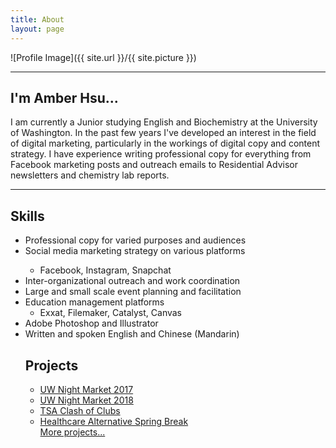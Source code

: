 ```yaml
---
title: About
layout: page
---
```

![Profile Image]({{ site.url }}/{{ site.picture }})

---
<h2>I'm Amber Hsu...</h2>

<p>I am currently a Junior studying English and Biochemistry at the University of Washington. In the past few years I've developed an interest in the field of digital marketing, particularly in the workings of digital copy and content strategy. I have experience writing professional copy for everything from Facebook marketing posts and outreach emails to Residential Advisor newsletters and chemistry lab reports.</p>

---
<h2>Skills</h2>

<ul class="skill-list">
	<li>Professional copy for varied purposes and audiences</li>
	<li>Social media marketing strategy on various platforms</li>
	<ul>
	<li>Facebook, Instagram, Snapchat</li>
	</ul>
	<li>Inter-organizational outreach and work coordination</li>
	<li>Large and small scale event planning and facilitation</li>
	<li>Education management platforms
	<ul>
	<li>Exxat, Filemaker, Catalyst, Canvas</li>
	</ul>
	<li>Adobe Photoshop and Illustrator</li>
	<li>Written and spoken English and Chinese (Mandarin)</li>

<h2>Projects</h2>

<ul>
	<li><a href="https://amberhsuu.github.io/UW-Night-Market-2017/">UW Night Market 2017</a></li>
	<li><a href="https://amberhsuu.github.io/UW-Night-Market-2018/">UW Night Market 2018</a></li>
	<li><a href="https://amberhsuu.github.io/TSA-Clash-of-Clubs/">TSA Clash of Clubs</a></li>
	<li><a href="https://amberhsuu.github.io/HCASB/">Healthcare Alternative Spring Break</a></li>
<a href="https://amberhsuu.github.io/projects/">More projects...</a>
</ul>
